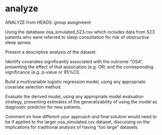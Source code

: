 # analyze
ANALYZE from HEADS: group assignment

Using the database osa_simulated_523.csv which includes data from 523 patients who were referred to sleep consultation for risk of obstructive sleep apnea:

Present a descriptive analysis of the dataset.

Identify covariates significantly associated with the outcome “OSA”, presenting the effect of that association (e.g. OR) and the corresponding significance (e.g. p-value or 95%CI).

Build a multivariable logistic regression model, using any appropriate covariate selection method.

Evaluate the derived model, using any appropriate model evaluation strategy, presenting estimates of the generalizability of using the model as diagnostic predictor for new patients.

Comment on how different your approach and final solution would need to be if applied to the larger osa_simulated.csv dataset, discussing on the implications for traditional analysis of having “too large” datasets.
